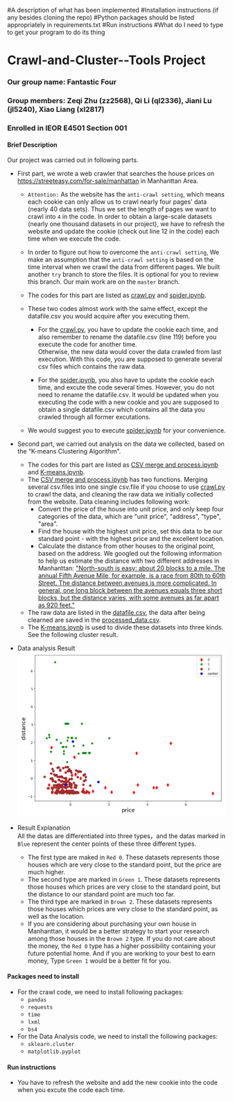#A description of what has been implemented
#Installation instructions (if any besides cloning the repo)
#Python packages should be listed appropriately in requirements.txt
#Run instructions
#What do I need to type to get your program to do its thing

# Crawl-and-Cluster--Tools Project
### Our group name: Fantastic Four
### Group members: Zeqi Zhu (zz2568), Qi Li (ql2336), Jiani Lu (jl5240), Xiao Liang (xl2817)
### Enrolled in IEOR E4501 Section 001

#### Brief Description
Our project was carried out in following parts.<br>

* First part, we wrote a web crawler that searches the house prices on https://streeteasy.com/for-sale/manhattan in Manhanttan Area.<br> 
  * `Attention:` As the website has the `anti-crawl setting`, which means each cookie can only allow us to crawl nearly four pages' data (nearly 40 data sets). Thus we set the length of pages we want to crawl into `4` in the code. In order to obtain a large-scale datasets (nearly one thousand datasets in our project), we have to refresh the website and update the cookie (check out line 12 in the code) each time when we execute the code. <br>
  
  * In order to figure out how to overcome the `anti-crawl setting`, We make an assumption that the `anti-crawl setting` is based on the time interval when we crawl the data from different pages. We built another `try` branch to store the files. It is optional for you to review this branch. Our main work are on the `master` branch.

  * The codes for this part are listed as [crawl.py](https://github.com/ZachyZhu/Crawl-and-Cluster--Tools-Project/blob/master/crawl.py) and [spider.ipynb](https://github.com/ZachyZhu/Crawl-and-Cluster--Tools-Project/blob/master/spider.ipynb). <br>

  * These two codes almost work with the same effect, except the datafile.csv you would acquire after you executing them.

    * For the [crawl.py](https://github.com/ZachyZhu/Crawl-and-Cluster--Tools-Project/blob/master/crawl.py), you have to update the cookie each time, and also remember to rename the datafile.csv (line 119) before you execute the code for another time.<br> Otherwise, the new data would cover the data crawled from last execution. With this code, you are supposed to generate several csv files which contains the raw data. 

    * For the [spider.ipynb](https://github.com/ZachyZhu/Crawl-and-Cluster--Tools-Project/blob/master/spider.ipynb), you also have to update the cookie each time, and excute the code several times. However, you do not need to rename the datafile.csv. It would be updated when you executing the code with a new cookie and you are supposed to obtain a single datafile.csv which contains all the data you crawled through all former excutations.<br>
  
  * We would suggest you to execute [spider.ipynb](https://github.com/ZachyZhu/Crawl-and-Cluster--Tools-Project/blob/master/spider.ipynb) for your convenience.

* Second part, we carried out analysis on the data we collected, based on the “K-means Clustering Algorithm". <br>
  * The codes for this part are listed as [CSV merge and process.ipynb](https://github.com/ZachyZhu/Crawl-and-Cluster--Tools-Project/blob/master/CSV%20merge%20and%20process.ipynb) and [K-means.ipynb](https://github.com/ZachyZhu/Crawl-and-Cluster--Tools-Project/blob/master/kmeans.ipynb). <br>
  * The [CSV merge and process.ipynb](https://github.com/ZachyZhu/Crawl-and-Cluster--Tools-Project/blob/master/CSV%20merge%20and%20process.ipynb) has two functions. Merging several csv.files into one single csv.file if you choose to use [crawl.py](https://github.com/ZachyZhu/Crawl-and-Cluster--Tools-Project/blob/master/crawl.py) to crawl the data, and cleaning the raw data we initially collected from the website. Data cleaning includes following work:<br>
    * Convert the price of the house into unit price, and only keep four categories of the data, which are "unit price", "address", "type", "area". 
    * Find the house with the highest unit price, set this data to be our standard point - with the highest price and the excellent location. 
    * Calculate the distance from other houses to the original point, based on the address. We googled out the following information to help us estimate the distance with two different addresses in Manhanttan: ["North-south is easy: about 20 blocks to a mile. The annual Fifth Avenue Mile, for example, is a race from 80th to 60th Street. The distance between avenues is more complicated. In general, one long block between the avenues equals three short blocks, but the distance varies, with some avenues as far apart as 920 feet."](https://www.nytimes.com/2006/09/17/nyregion/thecity/17fyi.html)
  * The raw data are listed in the [datafile.csv](https://github.com/ZachyZhu/Crawl-and-Cluster--Tools-Project/blob/master/datafile.csv), the data after being clearned are saved in the [processed_data.csv](https://github.com/ZachyZhu/Crawl-and-Cluster--Tools-Project/blob/master/processed_data.csv). <br>  
  * The [K-means.ipynb](https://github.com/ZachyZhu/Crawl-and-Cluster--Tools-Project/blob/master/kmeans.ipynb) is used to divide these datasets into three kinds. See the following cluster result.

* Data analysis Result<br>
![](https://github.com/ZachyZhu/Crawl-and-Cluster--Tools-Project/blob/master/visualized%20data.png)

* Result Explanation <br>
All the datas are differentiated into three types，and the datas marked in `Blue` represent the center points of these three different types.
  * The first type are maked in `Red 0`. These datasets represents those houses which are very close to the standard point, but the price are much higher.
  * The second type are marked in `Green 1`. These datasets represents those houses which prices are very close to the standard point, but the distance to our standard point are much too far.
  * The third type are marked in `Brown 2`. These datasets represents those houses which prices are very close to the standard point, as well as the location.
  * If you are considering about purchasing your own house in Manhanttan, it would be a better strategy to start your research among those houses in the `Brown 2` type. If you do not care about the money, the `Red 0` type has a higher possibility containing your future potential home. And if you are working to your best to earn money, Type `Green 1` would be a better fit for you.


#### Packages need to install
* For the crawl code, we need to install following packages:<br>
  * `pandas`
  * `requests`
  * `time`
  * `lxml`
  * `bs4` 
* For the Data Analysis code, we need to install the following packages:<br>
  * `sklearn.cluster`
  * `matplotlib.pyplot`

#### Run instructions
* You have to refresh the website and add the new cookie into the code when you excute the code each time. 
